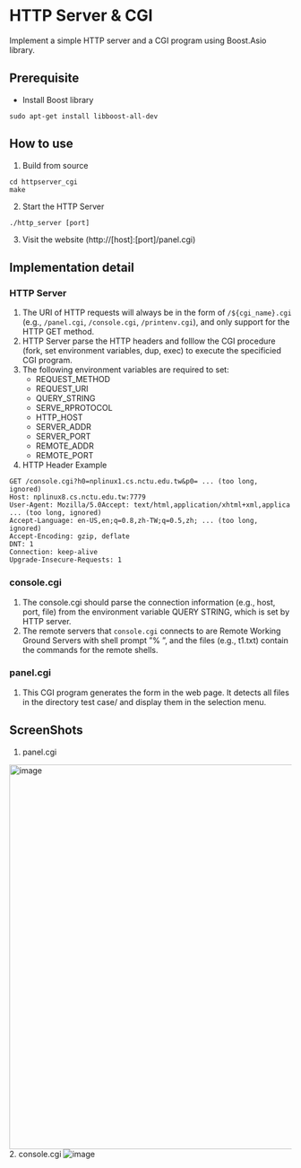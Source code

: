 # HTTP Server & CGI

Implement a simple HTTP server and a CGI program using Boost.Asio library.

## Prerequisite

- Install Boost library

```shell
sudo apt-get install libboost-all-dev
```

## How to use

1. Build from source

```shell
cd httpserver_cgi
make
```

2. Start the HTTP Server

```shell
./http_server [port]
```

3. Visit the website (http://[host]:[port]/panel.cgi)

## Implementation detail

### HTTP Server

1. The URI of HTTP requests will always be in the form of `/${cgi_name}.cgi` (e.g., `/panel.cgi`, `/console.cgi`, `/printenv.cgi`), and only support for the HTTP GET method.
2. HTTP Server parse the HTTP headers and folllow the CGI procedure (fork, set environment variables, dup, exec) to execute the specificied CGI program.
3. The following environment variables are required to set:
   - REQUEST_METHOD
   - REQUEST_URI
   - QUERY_STRING
   - SERVE_RPROTOCOL
   - HTTP_HOST
   - SERVER_ADDR
   - SERVER_PORT
   - REMOTE_ADDR
   - REMOTE_PORT
4. HTTP Header Example

```shell
GET /console.cgi?h0=nplinux1.cs.nctu.edu.tw&p0= ... (too long, ignored)
Host: nplinux8.cs.nctu.edu.tw:7779
User-Agent: Mozilla/5.0Accept: text/html,application/xhtml+xml,applica ... (too long, ignored)
Accept-Language: en-US,en;q=0.8,zh-TW;q=0.5,zh; ... (too long, ignored)
Accept-Encoding: gzip, deflate
DNT: 1
Connection: keep-alive
Upgrade-Insecure-Requests: 1
```

### console.cgi

1. The console.cgi should parse the connection information (e.g., host, port, file) from the environment variable QUERY STRING, which is set by HTTP server.
2. The remote servers that `console.cgi` connects to are Remote Working Ground Servers with shell prompt ”% ”, and the files (e.g., t1.txt) contain the commands for the remote shells. 

### panel.cgi

1. This CGI program generates the form in the web page. It detects all files in the directory test case/ and display them in the selection menu.

## ScreenShots

1. panel.cgi
<img width="686" alt="image" src="https://user-images.githubusercontent.com/69299037/192147027-adc80684-5305-478a-8df8-80d3e88310f5.png">
2. console.cgi
<img alt="image" src="https://user-images.githubusercontent.com/69299037/192147315-60a0b692-fb93-47f4-88bb-956a130f2465.png">


